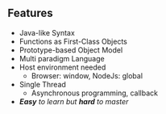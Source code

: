 ## Features
- Java-like Syntax
- Functions as First-Class Objects 
- Prototype-based Object Model
- Multi paradigm Language
- Host environment needed
  - Browser: window, NodeJs: global
- Single Thread
  - Asynchronous programming, callback
- *__Easy__ to learn but __hard__ to master*
